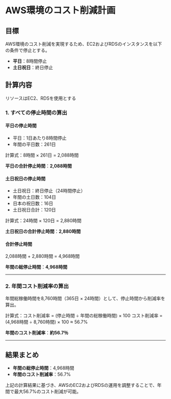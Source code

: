 # AWS環境のコスト削減計画

## 目標
AWS環境のコスト削減を実現するため、EC2およびRDSのインスタンスを以下の条件で停止とする。

- **平日**：8時間停止
- **土日祝日**：終日停止

## 計算内容
リソースはEC2、RDSを使用とする

### 1. すべての停止時間の算出

#### 平日の停止時間
- 平日：1日あたり8時間停止
- 年間の平日数：261日

計算式：8時間 × 261日 = 2,088時間


**平日の合計停止時間**：**2,088時間**

#### 土日祝日の停止時間
- 土日祝日：終日停止（24時間停止）
- 年間の土日数：104日
- 日本の祝日数：16日
- 土日祝日合計：120日

計算式：24時間 × 120日 = 2,880時間


**土日祝日の合計停止時間**：**2,880時間**

#### 合計停止時間
2,088時間 + 2,880時間 = 4,968時間


**年間の総停止時間**：**4,968時間**

---

### 2. 年間コスト削減率の算出

年間総稼働時間を8,760時間（365日 × 24時間）として、停止時間から削減率を算出。

計算式：コスト削減率 = (停止時間 ÷ 年間の総稼働時間) × 100 コスト削減率 = (4,968時間 ÷ 8,760時間) × 100 ≈ 56.7%


**年間のコスト削減率**：**約56.7％**

---

## 結果まとめ
- **年間の総停止時間**：4,968時間
- **年間のコスト削減率**：56.7%
  
上記の計算結果に基づき、AWSのEC2およびRDSの運用を調整することで、年間で最大56.7%のコスト削減が可能。





